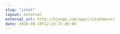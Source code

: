 ```yaml
---
slug: "istat"
layout: external
external_url: http://bjango.com/apps/istatmenus/
date: 2010-08-10T12:23:37-05:00
---
```

